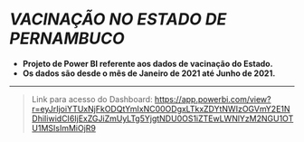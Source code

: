 # ***VACINAÇÃO NO ESTADO DE PERNAMBUCO***
* **Projeto de Power BI referente aos dados de vacinação do Estado.**
* **Os dados são desde o mês de Janeiro de 2021 até Junho de 2021.**
---
> Link para acesso do Dashboard: https://app.powerbi.com/view?r=eyJrIjoiYTUxNjFkODQtYmIxNC00ODgxLTkxZDYtNWIzOGVmY2E1NDhiIiwidCI6IjExZGJiZmUyLTg5YjgtNDU0OS1iZTEwLWNlYzM2NGU1OTU1MSIsImMiOjR9
